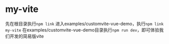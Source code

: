 # my-vite
先在根目录执行```npm link```
进入examples/customvite-vue-demo，执行```npm link my-vite```
在examples/customvite-vue-demo目录执行```npm run dev```，即可体验我们开发的简易版vite